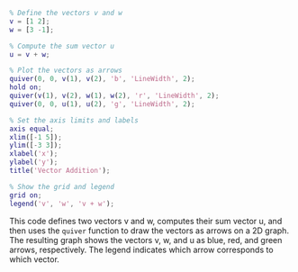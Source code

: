 ```matlab
% Define the vectors v and w
v = [1 2];
w = [3 -1];

% Compute the sum vector u
u = v + w;

% Plot the vectors as arrows
quiver(0, 0, v(1), v(2), 'b', 'LineWidth', 2);
hold on;
quiver(v(1), v(2), w(1), w(2), 'r', 'LineWidth', 2);
quiver(0, 0, u(1), u(2), 'g', 'LineWidth', 2);

% Set the axis limits and labels
axis equal;
xlim([-1 5]);
ylim([-3 3]);
xlabel('x');
ylabel('y');
title('Vector Addition');

% Show the grid and legend
grid on;
legend('v', 'w', 'v + w');

```

This code defines two vectors v and w, computes their sum vector u, and then uses the `quiver` function to draw the vectors as arrows on a 2D graph. The resulting graph shows the vectors v, w, and u as blue, red, and green arrows, respectively. The legend indicates which arrow corresponds to which vector.